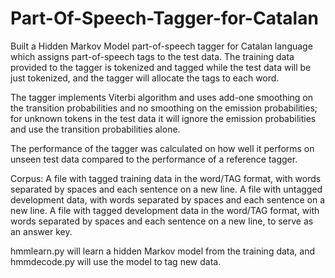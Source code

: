 # Part-Of-Speech-Tagger-for-Catalan

Built a Hidden Markov Model part-of-speech tagger for Catalan language which assigns part-of-speech tags to the test data.
The training data provided to the tagger is tokenized and tagged while the test data will be just tokenized, and the tagger will allocate the tags to each word.

The tagger implements Viterbi algorithm and uses add-one smoothing on the transition probabilities and no smoothing on the emission probabilities; for unknown tokens in the test data it will ignore the emission probabilities and use the transition probabilities alone.

The performance of the tagger was calculated on how well it performs on unseen test data compared to the performance of a reference tagger.

Corpus:
A file with tagged training data in the word/TAG format, with words separated by spaces and each sentence on a new line.
A file with untagged development data, with words separated by spaces and each sentence on a new line.
A file with tagged development data in the word/TAG format, with words separated by spaces and each sentence on a new line, to serve as an answer key.


hmmlearn.py will learn a hidden Markov model from the training data, and hmmdecode.py will use the model to tag new data.
